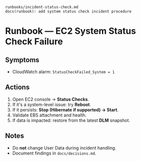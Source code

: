 `runbooks/incident-status-check.md`  
`docs(runbook): add system status check incident procedure`

# Runbook — EC2 System Status Check Failure

## Symptoms
- CloudWatch alarm: `StatusCheckFailed_System = 1`

## Actions
1. Open EC2 console → **Status Checks**.
2. If it's a system-level issue: try **Reboot**.
3. If it persists: **Stop (Hibernate if supported) → Start**.
4. Validate EBS attachment and health.
5. If data is impacted: restore from the latest **DLM** snapshot.

## Notes
- Do **not** change User Data during incident handling.
- Document findings in `docs/decisions.md`.
